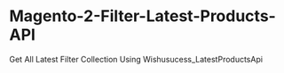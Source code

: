 # Magento-2-Filter-Latest-Products-API
Get All Latest Filter Collection Using Wishusucess_LatestProductsApi
